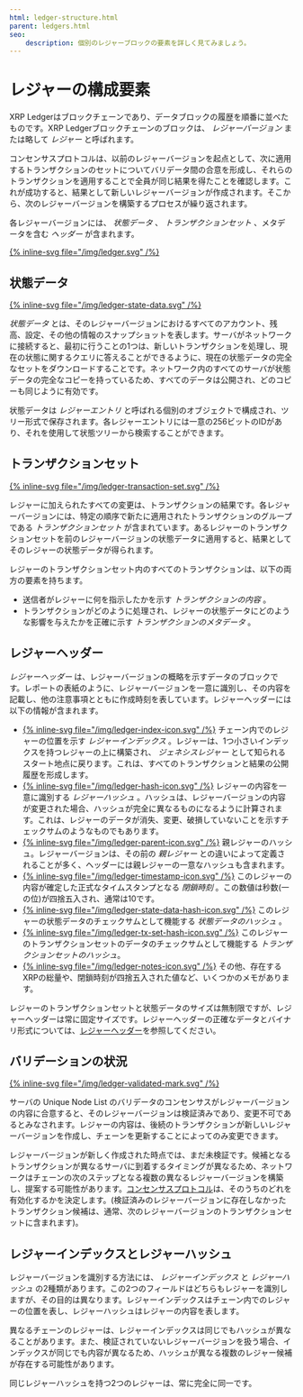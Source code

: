 ```yaml
---
html: ledger-structure.html
parent: ledgers.html
seo:
    description: 個別のレジャーブロックの要素を詳しく見てみましょう。
---
```

# レジャーの構成要素

XRP Ledgerはブロックチェーンであり、データブロックの履歴を順番に並べたものです。XRP Ledgerブロックチェーンのブロックは、 _レジャーバージョン_ または略して _レジャー_ と呼ばれます。

コンセンサスプロトコルは、以前のレジャーバージョンを起点として、次に適用するトランザクションのセットについてバリデータ間の合意を形成し、それらのトランザクションを適用することで全員が同じ結果を得たことを確認します。これが成功すると、結果として新しいレジャーバージョンが作成されます。そこから、次のレジャーバージョンを構築するプロセスが繰り返されます。

各レジャーバージョンには、 _状態データ_ 、 _トランザクションセット_ 、メタデータを含む _ヘッダー_ が含まれます。

[{% inline-svg file="/img/ledger.svg" /%}](/img/ledger.svg "図: レジャーはヘッダー、トランザクションセット、状態データから構成されます。")


## 状態データ

[{% inline-svg file="/img/ledger-state-data.svg" /%}](/img/ledger-state-data.svg "図: レジャーの状態データは、さまざまなオブジェクトで構成され、グラフのようにリンクされていることもあります。")

_状態データ_ とは、そのレジャーバージョンにおけるすべてのアカウント、残高、設定、その他の情報のスナップショットを表します。サーバがネットワークに接続すると、最初に行うことの1つは、新しいトランザクションを処理し、現在の状態に関するクエリに答えることができるように、現在の状態データの完全なセットをダウンロードすることです。ネットワーク内のすべてのサーバが状態データの完全なコピーを持っているため、すべてのデータは公開され、どのコピーも同じように有効です。

状態データは _レジャーエントリ_ と呼ばれる個別のオブジェクトで構成され、ツリー形式で保存されます。各レジャーエントリには一意の256ビットのIDがあり、それを使用して状態ツリーから検索することができます。

## トランザクションセット

[{% inline-svg file="/img/ledger-transaction-set.svg" /%}](/img/ledger-transaction-set.svg "図: レジャーのトランザクションセット、正規の順序で並べられたトランザクションのグループ")

レジャーに加えられたすべての変更は、トランザクションの結果です。各レジャーバージョンには、特定の順序で新たに適用されたトランザクションのグループである _トランザクションセット_ が含まれています。あるレジャーのトランザクションセットを前のレジャーバージョンの状態データに適用すると、結果としてそのレジャーの状態データが得られます。

レジャーのトランザクションセット内のすべてのトランザクションは、以下の両方の要素を持ちます。

- 送信者がレジャーに何を指示したかを示す _トランザクションの内容_ 。
- トランザクションがどのように処理され、レジャーの状態データにどのような影響を与えたかを正確に示す _トランザクションのメタデータ_ 。


## レジャーヘッダー

_レジャーヘッダー_ は、レジャーバージョンの概略を示すデータのブロックです。レポートの表紙のように、レジャーバージョンを一意に識別し、その内容を記載し、他の注意事項とともに作成時刻を表しています。レジャーヘッダーには以下の情報が含まれます。

<!-- Note: the alt text for the diagrams is intentionally empty because any caption would be redundant with the text. -->

- [{% inline-svg file="/img/ledger-index-icon.svg" /%}](/img/ledger-index-icon.svg "") チェーン内でのレジャーの位置を示す _レジャーインデックス_ 。レジャーは、1つ小さいインデックスを持つレジャーの上に構築され、 _ジェネシスレジャー_ として知られるスタート地点に戻ります。これは、すべてのトランザクションと結果の公開履歴を形成します。
- [{% inline-svg file="/img/ledger-hash-icon.svg" /%}](/img/ledger-hash-icon.svg "") レジャーの内容を一意に識別する _レジャーハッシュ_ 。ハッシュは、レジャーバージョンの内容が変更された場合、ハッシュが完全に異なるものになるように計算されます。これは、レジャーのデータが消失、変更、破損していないことを示すチェックサムのようなものでもあります。
- [{% inline-svg file="/img/ledger-parent-icon.svg" /%}](/img/ledger-parent-icon.svg "") 親レジャーのハッシュ。レジャーバージョンは、その前の _親レジャー_ との違いによって定義されることが多く、ヘッダーには親レジャーの一意なハッシュも含まれます。
- [{% inline-svg file="/img/ledger-timestamp-icon.svg" /%}](/img/ledger-timestamp-icon.svg "") このレジャーの内容が確定した正式なタイムスタンプとなる _閉鎖時刻_ 。この数値は秒数(一の位)が四捨五入され、通常は10です。
- [{% inline-svg file="/img/ledger-state-data-hash-icon.svg" /%}](/img/ledger-state-data-hash-icon.svg "") このレジャーの状態データのチェックサムとして機能する _状態データのハッシュ_ 。
- [{% inline-svg file="/img/ledger-tx-set-hash-icon.svg" /%}](/img/ledger-tx-set-hash-icon.svg "") このレジャーのトランザクションセットのデータのチェックサムとして機能する _トランザクションセットのハッシュ_。
- [{% inline-svg file="/img/ledger-notes-icon.svg" /%}](/img/ledger-notes-icon.svg "") その他、存在するXRPの総量や、閉鎖時刻が四捨五入された値など、いくつかのメモがあります。

レジャーのトランザクションセットと状態データのサイズは無制限ですが、レジャーヘッダーは常に固定サイズです。レジャーヘッダーの正確なデータとバイナリ形式については、[レジャーヘッダー](../../references/protocol/ledger-data/ledger-header.md)を参照してください。


## バリデーションの状況

[{% inline-svg file="/img/ledger-validated-mark.svg" /%}](/img/ledger-validated-mark.svg "Diagram: レジャーのバリデーション(検証)状況。レジャーの上に追加され、レジャー自体の一部ではありません。")

サーバの Unique Node List のバリデータのコンセンサスがレジャーバージョンの内容に合意すると、そのレジャーバージョンは検証済みであり、変更不可であるとみなされます。レジャーの内容は、後続のトランザクションが新しいレジャーバージョンを作成し、チェーンを更新することによってのみ変更できます。

レジャーバージョンが新しく作成された時点では、まだ未検証です。候補となるトランザクションが異なるサーバに到着するタイミングが異なるため、ネットワークはチェーンの次のステップとなる複数の異なるレジャーバージョンを構築し、提案する可能性があります。[コンセンサスプロトコル](../consensus-protocol/index.md)は、そのうちのどれを有効化するかを決定します。(検証済みのレジャーバージョンに存在しなかったトランザクション候補は、通常、次のレジャーバージョンのトランザクションセットに含まれます)。


## レジャーインデックスとレジャーハッシュ
レジャーバージョンを識別する方法には、 _レジャーインデックス_ と _レジャーハッシュ_ の2種類があります。この2つのフィールドはどちらもレジャーを識別しますが、その目的は異なります。レジャーインデックスはチェーン内でのレジャーの位置を表し、レジャーハッシュはレジャーの内容を表します。

異なるチェーンのレジャーは、レジャーインデックスは同じでもハッシュが異なることがあります。また、検証されていないレジャーバージョンを扱う場合、インデックスが同じでも内容が異なるため、ハッシュが異なる複数のレジャー候補が存在する可能性があります。

同じレジャーハッシュを持つ2つのレジャーは、常に完全に同一です。
